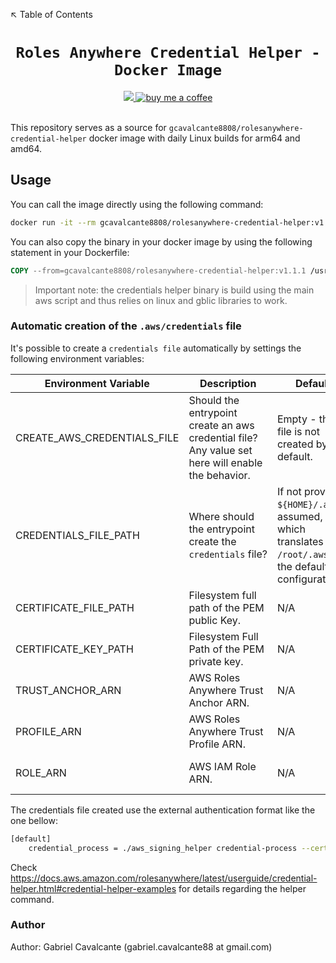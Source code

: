 ↖️ Table of Contents

<h1 align="center"><code>Roles Anywhere Credential Helper - Docker Image</code></h1>

<div align="center">
  <a href="https://github.com/gcavalcante8808/rolesanywhere-credential-helper/actions/workflows/daily-builds.yml">
    <img src="https://github.com/gcavalcante8808/rolesanywhere-credential-helper/actions/workflows/daily-builds.yml/badge.svg">
  </a>
  <a href="https://www.buymeacoffee.com/gcavalcante8808">
    <img src="https://img.shields.io/badge/-buy_me_a%C2%A0coffee-gray?logo=buy-me-a-coffee" alt="buy me a coffee">
  </a>
</div>
<br>

This repository serves as a source for `gcavalcante8808/rolesanywhere-credential-helper` docker image with daily Linux
builds for arm64 and amd64.

## Usage

You can call the image directly using the following command:

```bash
docker run -it --rm gcavalcante8808/rolesanywhere-credential-helper:v1.1.1 version
```

You can also copy the binary in your docker image by using the following statement in your Dockerfile:

```dockerfile
COPY --from=gcavalcante8808/rolesanywhere-credential-helper:v1.1.1 /usr/bin/aws_signing_helper /usr/bin/aws_signing_helper
```

> Important note: the credentials helper binary is build using the main aws script and thus relies on linux and gblic
> libraries to work.

### Automatic creation of the `.aws/credentials` file

It's possible to create a `credentials file` automatically by settings the following environment variables:

| Environment Variable        | Description                                                                                       | Default                                                                                                    | Required?                                  |
| --------------------------- | ------------------------------------------------------------------------------------------------- | ---------------------------------------------------------------------------------------------------------- | ------------------------------------------ |
| CREATE_AWS_CREDENTIALS_FILE | Should the entrypoint create an aws credential file? Any value set here will enable the behavior. | Empty - the file is not created by default.                                                                | NO                                         |
| CREDENTIALS_FILE_PATH       | Where should the entrypoint create the `credentials` file?                                        | If not provided, `${HOME}/.aws` is assumed, which translates to `/root/.aws` in the default configuration. | NO                                         |
| CERTIFICATE_FILE_PATH       | Filesystem full path of the PEM public Key.                                                       | N/A                                                                                                        | when `CREATE_AWS_CREDENTIALS_FILE` is set. |
| CERTIFICATE_KEY_PATH        | Filesystem Full Path of the PEM private key.                                                      | N/A                                                                                                        | when `CREATE_AWS_CREDENTIALS_FILE` is set. |
| TRUST_ANCHOR_ARN            | AWS Roles Anywhere Trust Anchor ARN.                                                              | N/A                                                                                                        | when `CREATE_AWS_CREDENTIALS_FILE` is set. |
| PROFILE_ARN                 | AWS Roles Anywhere Trust Profile ARN.                                                             | N/A                                                                                                        | when `CREATE_AWS_CREDENTIALS_FILE` is set. |
| ROLE_ARN                    | AWS IAM Role ARN.                                                                                 | N/A                                                                                                        | when `CREATE_AWS_CREDENTIALS_FILE` is set. |

The credentials file created use the external authentication format like the one bellow:

```bash
[default]
    credential_process = ./aws_signing_helper credential-process --certificate /path/to/certificate --private-key /path/to/private-key --trust-anchor-arn arn:aws:rolesanywhere:region:account:trust-anchor/TA_ID --profile-arn arn:aws:rolesanywhere:region:account:profile/PROFILE_ID --role-arn arn:aws:iam::account:role/role-name-with-path
```

Check https://docs.aws.amazon.com/rolesanywhere/latest/userguide/credential-helper.html#credential-helper-examples for details regarding the helper command.

### Author

Author: Gabriel Cavalcante (gabriel.cavalcante88 at gmail.com)
